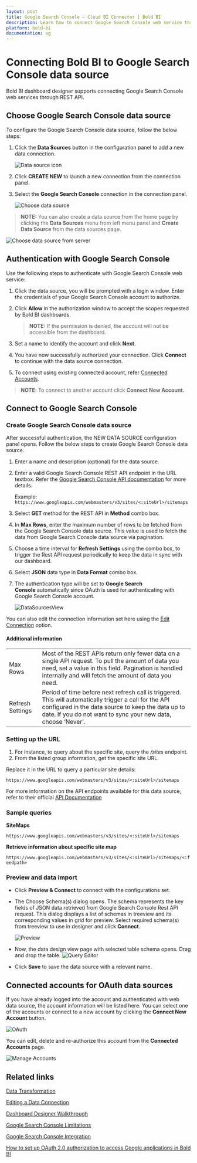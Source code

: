 ```yaml
---
layout: post
title: Google Search Console – Cloud BI Connector | Bold BI
description: Learn how to connect Google Search Console web service through OAuth-based authentication with Bold BI Cloud and create data source.
platform: bold-bi
documentation: ug
---
```


# Connecting Bold BI to Google Search Console data source
Bold BI dashboard designer supports connecting Google Search Console web services through REST API. 

## Choose Google Search Console data source
To configure the Google Search Console data source, follow the below steps:
1. Click the **Data Sources** button in the configuration panel to add a new data connection.

   ![Data source icon](/static/assets/cloud/working-with-datasource/data-connectors/images/common/DataSourcesIcon.png)

2. Click **CREATE NEW** to launch a new connection from the connection panel.
3. Select the **Google Search Console** connection in the connection panel.

   ![Choose data source](/static/assets/cloud/working-with-datasource/data-connectors/images/GoogleSearchConsole/ChooseDS.png)

> **NOTE:**  You can also create a data source from the home page by clicking the **Data Sources** menu from left menu panel and **Create Data Source** from the data sources page.

   ![Choose data source from server](/static/assets/cloud/working-with-datasource/data-connectors/images/GoogleSearchConsole/ChooseDS_server.png)

## Authentication with Google Search Console
Use the following steps to authenticate with Google Search Console web service:

1. Click the data source, you will be prompted with a login window. Enter the credentials of your Google Search Console account to authorize.
2. Click **Allow** in the authorization window to accept the scopes requested by Bold BI dashboards.

   > **NOTE:**  If the permission is denied, the account will not be accessible from the dashboard.

3. Set a name to identify the account and click **Next**. 
4. You have now successfully authorized your connection. Click **Connect** to continue with the data source connection.
5. To connect using existing connected account, refer [Connected Accounts](/cloud-bi/working-with-data-source/data-connectors/google-search-console/#connected-accounts-for-oauth-data-sources).

> **NOTE:**  To connect to another account click **Connect New Account.**


## Connect to Google Search Console
### Create Google Search Console data source
After successful authentication, the NEW DATA SOURCE configuration panel opens. Follow the below steps to create Google Search Console data source.
1. Enter a name and description (optional) for the data source.
2. Enter a valid Google Search Console REST API endpoint in the URL textbox. Refer the [Google Search Console API documentation](https://developers.google.com/webmaster-tools/search-console-api/reference/rest/) for more details.

    Example: `https://www.googleapis.com/webmasters/v3/sites/<:siteUrl>/sitemaps`  
3. Select **GET** method for the REST API in **Method** combo box.
4. In **Max Rows**, enter the maximum number of rows to be fetched from the Google Search Console data source. This value is used to fetch the data from Google Search Console data source via pagination.
5. Choose a time interval for **Refresh Settings** using the combo box, to trigger the Rest API request periodically to keep the data in sync with our dashboard.  
6. Select **JSON** data type in **Data Format** combo box.
7. The authentication type will be set to **Google Search Console** automatically since OAuth is used for authenticating with Google Search Console account.

     ![DataSourcesView](/static/assets/cloud/working-with-datasource/data-connectors/images/GoogleSearchConsole/DataSourcesView.png)

You can also edit the connection information set here using the [Edit Connection](/cloud-bi/working-with-data-source/editing-a-data-connection/) option.

#### Additional information
<table width="600">
<tr>
<td>
Max Rows
</td>
<td>
Most of the REST APIs return only fewer data on a single API request. To pull the amount of data you need, set a value in this field.  
Pagination is handled internally and will fetch the amount of data you need.
</td>
</tr>
<tr>
<td>
Refresh Settings
</td>
<td>
Period of time before next refresh call is triggered. This will automatically trigger a call for the API configured in the data source to keep the data up to date. If you do not want to sync your new data, choose ‘Never’.
</td>
</tr>
</table>

### Setting up the URL
1. For instance, to query about the specific site, query the <i>/sites</i> endpoint.
2. From the listed group information, get the specific site URL.

Replace it in the URL to query a particular site details:

`https://www.googleapis.com/webmasters/v3/sites/<:siteUrl>/sitemaps`

For more information on the API endpoints available for this data source, refer to their official [API Documentation](https://developers.google.com/webmaster-tools/v1/api_reference_index)

### Sample queries
**SiteMaps**

`https://www.googleapis.com/webmasters/v3/sites/<:siteUrl>/sitemaps`

**Retrieve information about specific site map**

`https://www.googleapis.com/webmasters/v3/sites/<:siteUrl>/sitemaps/<:feedpath>`

### Preview and data import
* Click **Preview & Connect** to connect with the configurations set.
* The Choose Schema(s) dialog opens. The schema represents the key fields of JSON data retrieved from Google Search Console Rest API request. This dialog displays a list of schemas in treeview and its corresponding values in grid for preview. Select required schema(s) from treeview to use in designer and click **Connect**.

   ![Preview](/static/assets/cloud/working-with-datasource/data-connectors/images/common/Preview.png)

* Now, the data design view page with selected table schema opens. Drag and drop the table.
   ![Query Editor](/static/assets/cloud/working-with-datasource/data-connectors/images/common/QueryEditor.png)

* Click **Save** to save the data source with a relevant name.

## Connected accounts for OAuth data sources
If you have already logged into the account and authenticated with web data source, the account information will be listed here. You can select one of the accounts or connect to a new account by clicking the **Connect New Account** button.

   ![OAuth](/static/assets/cloud/working-with-datasource/data-connectors/images/GoogleSearchConsole/OAuthDS.png)

You can edit, delete and re-authorize this account from the **Connected Accounts** page.

   ![Manage Accounts](/static/assets/cloud/working-with-datasource/data-connectors/images/GoogleSearchConsole/ManageDS.png)

## Related links
[Data Transformation](/cloud-bi/working-with-data-source/transforming-data/joining-table/)

[Editing a Data Connection](/cloud-bi/working-with-data-source/editing-a-data-connection/)   

[Dashboard Designer Walkthrough](/cloud-bi/getting-started/quick-start/)

[Google Search Console Limitations](https://developers.google.com/webmaster-tools/search-console-api/limits)

[Google Search Console Integration](https://www.boldbi.com/integrations/google-search-console?utm_source=syncfusion&utm_medium=documentation&utm_campaign=boldbigooglesearchconsoleintegration)

[How to set up OAuth 2.0 authorization to access Google applications in Bold BI](https://www.boldbi.com/kb/security/how-to-set-up-oauth2-authorization-to-access-google-applications)
